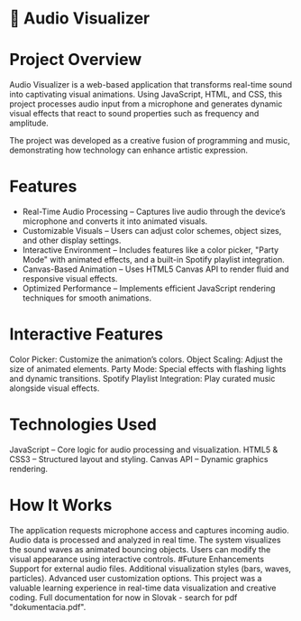 # 🎵 Audio Visualizer
# Project Overview
Audio Visualizer is a web-based application that transforms real-time sound into captivating visual animations. Using JavaScript, HTML, and CSS, this project processes audio input from a microphone and generates dynamic visual effects that react to sound properties such as frequency and amplitude.

The project was developed as a creative fusion of programming and music, demonstrating how technology can enhance artistic expression.

# Features
- Real-Time Audio Processing – Captures live audio through the device’s microphone and converts it into animated visuals.
- Customizable Visuals – Users can adjust color schemes, object sizes, and other display settings.
- Interactive Environment – Includes features like a color picker, "Party Mode" with animated effects, and a built-in Spotify playlist integration.
- Canvas-Based Animation – Uses HTML5 Canvas API to render fluid and responsive visual effects.
- Optimized Performance – Implements efficient JavaScript rendering techniques for smooth animations.
# Interactive Features
Color Picker: Customize the animation’s colors.
Object Scaling: Adjust the size of animated elements.
Party Mode: Special effects with flashing lights and dynamic transitions.
Spotify Playlist Integration: Play curated music alongside visual effects.
# Technologies Used
JavaScript – Core logic for audio processing and visualization.
HTML5 & CSS3 – Structured layout and styling.
Canvas API – Dynamic graphics rendering.
# How It Works
The application requests microphone access and captures incoming audio.
Audio data is processed and analyzed in real time.
The system visualizes the sound waves as animated bouncing objects.
Users can modify the visual appearance using interactive controls.
#Future Enhancements
Support for external audio files.
Additional visualization styles (bars, waves, particles).
Advanced user customization options.
This project was a valuable learning experience in real-time data visualization and creative coding. Full documentation for now in Slovak - search for pdf "dokumentacia.pdf".
